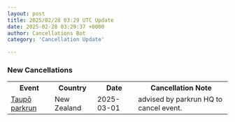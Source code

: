 ```yaml
---
layout: post
title: 2025/02/28 03:29 UTC Update
date: 2025-02-28 03:29:37 +0000
author: Cancellations Bot
category: 'Cancellation Update'

---
```


<h3>New Cancellations</h3>
<div class='hscrollable'>
<table style='width: 100%'>
    <tr>
        <th>Event</th>
        <th>Country</th>
        <th>Date</th>
        <th>Cancellation Note</th>
    </tr>
    <tr>
        <td><a href="https://www.parkrun.co.nz/taupo">Taupō parkrun</a></td>
        <td>New Zealand</td>
        <td>2025-03-01</td>
        <td>advised by parkrun HQ to cancel event.</td>
    </tr>
</table>
</div>

